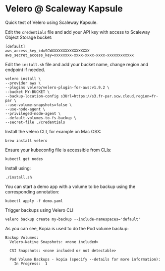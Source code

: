 Velero @ Scaleway Kapsule
=========================

Quick test of Velero using Scaleway Kapsule.

Edit the `credentials` file and add your API key with access to Scaleway Object Storage bucket:

```
[default]
aws_access_key_id=SCWXXXXXXXXXXXXXXXXX
aws_secret_access_key=xxxxxxxx-xxxx-xxxx-xxxx-xxxxxxxxxxxx
```

Edit the `install.sh` file and add your bucket name, change region and endpoint if needed.

```
velero install \
--provider aws \
--plugins velero/velero-plugin-for-aws:v1.9.2 \
--bucket MY-BUCKET \
--backup-location-config s3Url=https://s3.fr-par.scw.cloud,region=fr-par \
--use-volume-snapshots=false \
--use-node-agent \
--privileged-node-agent \
--default-volumes-to-fs-backup \
--secret-file ./credentials
```

Install the velero CLI, for example on Mac OSX:

```
brew install velero
```

Ensure your kubeconfig file is accessible from CLIs:

```
kubectl get nodes
```

Install using:

```
./install.sh
```

You can start a demo app with a volume to be backup using the corresponding annotation:

```
kubectl apply -f demo.yaml
```

Trigger backups using Velero CLI

```
velero backup create my-backup --include-namespaces='default'
```

As you can see, Kopia is used to do the Pod volume backup:

```
Backup Volumes:
  Velero-Native Snapshots: <none included>

  CSI Snapshots: <none included or not detectable>

  Pod Volume Backups - kopia (specify --details for more information):
    In Progress:  1
```
